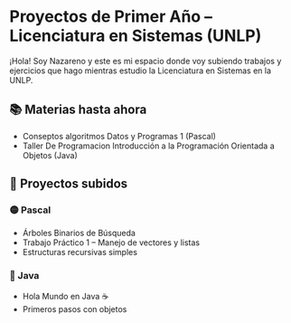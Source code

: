 # Proyectos de Primer Año – Licenciatura en Sistemas (UNLP)

¡Hola! Soy Nazareno y este es mi espacio donde voy subiendo trabajos y ejercicios que hago mientras estudio la Licenciatura en Sistemas en la UNLP.

## 📚 Materias hasta ahora

- Conseptos algoritmos Datos y Programas 1 (Pascal)
- Taller De Programacion
    Introducción a la Programación Orientada a Objetos (Java)

## 🔧 Proyectos subidos

### 🟡 Pascal
- Árboles Binarios de Búsqueda
- Trabajo Práctico 1 – Manejo de vectores y listas
- Estructuras recursivas simples

### 🔵 Java
- Hola Mundo en Java ☕
- Primeros pasos con objetos
